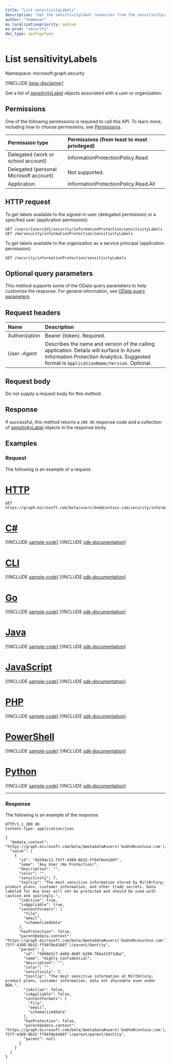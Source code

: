 ```yaml
---
title: "List sensitivityLabels"
description: "Get the sensitivityLabel resources from the sensitivityLabels navigation property."
author: "tommoser"
ms.localizationpriority: medium
ms.prod: "security"
doc_type: apiPageType
---
```


# List sensitivityLabels

Namespace: microsoft.graph.security

[!INCLUDE [beta-disclaimer](../../includes/beta-disclaimer.md)]

Get a list of [sensitivityLabel](../resources/security-sensitivitylabel.md) objects associated with a user or organization.

## Permissions

One of the following permissions is required to call this API. To learn more, including how to choose permissions, see [Permissions](/graph/permissions-reference).

| Permission type                        | Permissions (from least to most privileged) |
| :------------------------------------- | :------------------------------------------ |
| Delegated (work or school account)     | InformationProtectionPolicy.Read            |
| Delegated (personal Microsoft account) | Not supported.                              |
| Application                            | InformationProtectionPolicy.Read.All        |

## HTTP request

<!-- {
  "blockType": "ignored"
}
-->
To get labels available to the signed-in user (delegated permission) or a specified user (application permission):

``` http
GET /users/{usersId}/security/informationProtection/sensitivityLabels
GET /me/security/informationProtection/sensitivityLabels
```

To get labels available to the organization as a service principal (application permission):

```http
GET /security/informationProtection/sensitivityLabels
```

## Optional query parameters

This method supports some of the OData query parameters to help customize the response. For general information, see [OData query parameters](/graph/query-parameters).

## Request headers

| Name          | Description                                                                                                                                                                       |
| :------------ | :-------------------------------------------------------------------------------------------------------------------------------------------------------------------------------- |
| Authorization | Bearer {token}. Required.                                                                                                                                                         |
| User-Agent    | Describes the name and version of the calling application. Details will surface in Azure Information Protection Analytics. Suggested format is `ApplicationName/Version`. Optional. |

## Request body

Do not supply a request body for this method.

## Response

If successful, this method returns a `200 OK` response code and a collection of [sensitivityLabel](../resources/security-sensitivitylabel.md) objects in the response body.

## Examples

### Request

The following is an example of a request.


# [HTTP](#tab/http)
<!-- {
  "blockType": "request",
  "name": "list_sensitivitylabel",
  "sampleKeys": ["bob@contoso.com"]
}
-->

``` http
GET https://graph.microsoft.com/beta/users/bob@contoso.com/security/informationProtection/sensitivityLabels
```

# [C#](#tab/csharp)
[!INCLUDE [sample-code](../includes/snippets/csharp/list-sensitivitylabel-csharp-snippets.md)]
[!INCLUDE [sdk-documentation](../includes/snippets/snippets-sdk-documentation-link.md)]

# [CLI](#tab/cli)
[!INCLUDE [sample-code](../includes/snippets/cli/list-sensitivitylabel-cli-snippets.md)]
[!INCLUDE [sdk-documentation](../includes/snippets/snippets-sdk-documentation-link.md)]

# [Go](#tab/go)
[!INCLUDE [sample-code](../includes/snippets/go/list-sensitivitylabel-go-snippets.md)]
[!INCLUDE [sdk-documentation](../includes/snippets/snippets-sdk-documentation-link.md)]

# [Java](#tab/java)
[!INCLUDE [sample-code](../includes/snippets/java/list-sensitivitylabel-java-snippets.md)]
[!INCLUDE [sdk-documentation](../includes/snippets/snippets-sdk-documentation-link.md)]

# [JavaScript](#tab/javascript)
[!INCLUDE [sample-code](../includes/snippets/javascript/list-sensitivitylabel-javascript-snippets.md)]
[!INCLUDE [sdk-documentation](../includes/snippets/snippets-sdk-documentation-link.md)]

# [PHP](#tab/php)
[!INCLUDE [sample-code](../includes/snippets/php/list-sensitivitylabel-php-snippets.md)]
[!INCLUDE [sdk-documentation](../includes/snippets/snippets-sdk-documentation-link.md)]

# [PowerShell](#tab/powershell)
[!INCLUDE [sample-code](../includes/snippets/powershell/list-sensitivitylabel-powershell-snippets.md)]
[!INCLUDE [sdk-documentation](../includes/snippets/snippets-sdk-documentation-link.md)]

# [Python](#tab/python)
[!INCLUDE [sample-code](../includes/snippets/python/list-sensitivitylabel-python-snippets.md)]
[!INCLUDE [sdk-documentation](../includes/snippets/snippets-sdk-documentation-link.md)]

---

### Response

The following is an example of the response.

<!-- {
  "blockType": "response",
  "name": "list_sensitivitylabel",
  "truncated": true,
  "@odata.type": "microsoft.graph.security.sensitivityLabel",
  "isCollection": true
}
-->
``` http
HTTP/1.1 200 OK
Content-Type: application/json

{
  "@odata.context": "https://graph.microsoft.com/beta/$metadata#users('bob%40contoso.com')/security/informationProtection/sensitivityLabels",
  "value": [
    {
      "id": "0d39dc11-75ff-4309-8b32-ff94f0e41607",
      "name": "Any User (No Protection)",
      "description": "",
      "color": "",
      "sensitivity": 7,
      "tooltip": "The most sensitive information stored by Milt0rCorp; product plans, customer information, and other trade secrets. Data labeled for Any User will not be protected and should be used with caution and sparingly.",
      "isActive": true,
      "isAppliable": true,
      "contentFormats": [
        "file",
        "email",
        "schematizeddata"
      ],
      "hasProtection": false,
      "parent@odata.context": "https://graph.microsoft.com/beta/$metadata#users('bob%40constoso.com')/security/informationProtection/sensitivityLabels('0d39dc11-75ff-4309-8b32-ff94f0e41607')/parent/$entity",
      "parent": {
        "id": "566663c7-4d8d-4b8f-b280-784a31971dbe",
        "name": "Highly Confidential",
        "description": "",
        "color": "",
        "sensitivity": 7,
        "tooltip": "The most sensitive information at Milt0rCorp; product plans, customer information, data not shareable even under NDA.",
        "isActive": false,
        "isAppliable": false,
        "contentFormats": [
          "file",
          "email",
          "schematizeddata"
        ],
        "hasProtection": false,
        "parent@odata.context": "https://graph.microsoft.com/beta/$metadata#users('bob%40contoso.com')/security/informationProtection/sensitivityLabels('0d39dc11-75ff-4309-8b32-ff94f0e41607')/parent/parent/$entity",
        "parent": null
      }
    }
  ]
}
```

